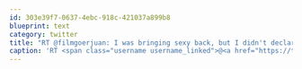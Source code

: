 ```yaml
---
id: 303e39f7-0637-4ebc-918c-421037a899b8
blueprint: text
category: twitter
title: "RT @filmgoerjuan: I was bringing sexy back, but I didn't declare its full value and Canada Customs has seized it :("
caption: 'RT <span class="username username_linked">@<a href="https://twitter.com/filmgoerjuan" title="filmgoerjuan">filmgoerjuan</a></span>: I was bringing sexy back, but I didn''t declare its full value and Canada Customs has seized it :('
---
```

